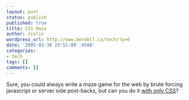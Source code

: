 ```yaml
---
layout: post
status: publish
published: true
title: CSS Maze
author: /colin
wordpress_url: http://www.bendell.ca/tech/?p=6
date: '2005-03-30 23:51:00 -0500'
categories:
- tech
tags: []
comments: []
---
```

Sure, you could always write a maze game for the web by brute forcing javascript or server side post-backs, but can you do it [with only CSS](http://www.stunicholls.myby.co.uk/menu/amazing.html)?